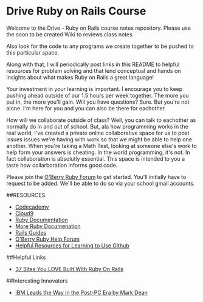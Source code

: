 # Drive Ruby on Rails Course

Welcome to the Drive - Ruby on Rails course notes repository. Please use the soon to be created Wiki to reviews class notes. 

Also look for the code to any programs we create together to be pushed to this particular space. 

Along with that, I will periodically post links in this README to helpful resources for problem solving and that lend conceptual and hands on insights about what makes Ruby on Rails a great language!

Your investment in your learning is important. I encourage you to keep pushing ahead outside of our 1.5 hours per week together. The more you put in, the more you'll gain. Will you have questions? Sure. But you're not alone. I'm here for you and you can also be there for eachother. 

How will we collaborate outside of class? Well, you can talk to eachother as normally do in and out of school. But, ala how programming works in the real world, I've created a private online collaborative space for us to post issues issues we're having with work so that we might be able to help one another. When you're taking a Math Test, looking at someone else's work to help form your answers is cheating. In the world programming, it's not. In fact collaboration is absolutly essential. This space is intended to you a taste how collarboration informs good code. 

Please join the [O'Berry Ruby Forum](https://groups.google.com/forum/#!forum/oberryruby) to get started. You'll initially have to request to be added. We'll be able to do so via your school gmail accounts. 


##RESOURCES
* [Codecademy](https://www.codecademy.com/)
* [Cloud9](https://c9.io/)
* [Ruby Documentation](https://www.ruby-lang.org/en/)
* [More Ruby Documenation](http://ruby-doc.org/)
* [Rails Guides](http://guides.rubyonrails.org/)
* [O'Berry Ruby Help Forum](https://groups.google.com/forum/#!forum/oberryruby)
* [Helpful Resources for Learning to Use Github](https://help.github.com/articles/good-resources-for-learning-git-and-github/)


##Helpful Links
* [37 Sites You LOVE Built With Ruby On Rails](http://skillcrush.com/2015/02/02/37-rails-sites/)

##Interesting Innovators
* [IBM Leads the Way in the Post-PC Era by Mark Dean](http://asmarterplanet.com/blog/2011/08/ibm-leads-the-way-in-the-post-pc-era.html)
